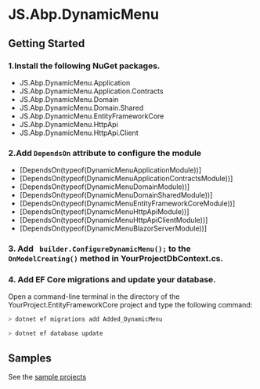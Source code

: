 # JS.Abp.DynamicMenu

## Getting Started

### 1.Install the following NuGet packages.
  * JS.Abp.DynamicMenu.Application
  * JS.Abp.DynamicMenu.Application.Contracts
  * JS.Abp.DynamicMenu.Domain
  * JS.Abp.DynamicMenu.Domain.Shared
  * JS.Abp.DynamicMenu.EntityFrameworkCore
  * JS.Abp.DynamicMenu.HttpApi
  * JS.Abp.DynamicMenu.HttpApi.Client
  
### 2.Add `DependsOn` attribute to configure the module
 * [DependsOn(typeof(DynamicMenuApplicationModule))]
 * [DependsOn(typeof(DynamicMenuApplicationContractsModule))]
 * [DependsOn(typeof(DynamicMenuDomainModule))]
 * [DependsOn(typeof(DynamicMenuDomainSharedModule))]
 * [DependsOn(typeof(DynamicMenuEntityFrameworkCoreModule))]
 * [DependsOn(typeof(DynamicMenuHttpApiModule))]
 * [DependsOn(typeof(DynamicMenuHttpApiClientModule))]
 * [DependsOn(typeof(DynamicMenuBlazorServerModule))]



### 3. Add ` builder.ConfigureDynamicMenu();` to the `OnModelCreating()` method in **YourProjectDbContext.cs**.

### 4. Add EF Core migrations and update your database.
Open a command-line terminal in the directory of the YourProject.EntityFrameworkCore project and type the following command:

````bash
> dotnet ef migrations add Added_DynamicMenu
````
````bash
> dotnet ef database update
````

## Samples

See the [sample projects](https://github.com/zhaofenglee/JS.Abp.DynamicMenu/tree/master/host/JS.Abp.DynamicMenu.Blazor.Host)
